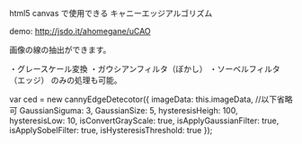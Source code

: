 
html5 canvas で使用できる キャニーエッジアルゴリズム

demo:
http://jsdo.it/ahomegane/uCAO

画像の線の抽出ができます。

・グレースケール変換
・ガウシアンフィルタ（ぼかし）
・ソーベルフィルタ（エッジ）
のみの処理も可能。

var ced = new cannyEdgeDetecotor({
    imageData: this.imageData,
    //以下省略可
    GaussianSiguma: 3,
    GaussianSize: 5,
    hysteresisHeigh: 100,
    hysteresisLow: 10,
    isConvertGrayScale: true,
    isApplyGaussianFilter: true,
    isApplySobelFilter: true,
    isHysteresisThreshold: true
});